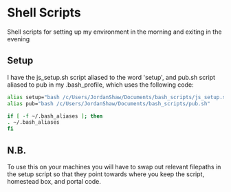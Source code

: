 # Shell Scripts
Shell scripts for setting up my environment in the morning and exiting in the evening

## Setup
I have the js_setup.sh script aliased to the word 'setup', and pub.sh script aliased to pub in my .bash_profile, which uses the following code:
```bash
alias setup="bash /c/Users/JordanShaw/Documents/bash_scripts/js_setup.sh"
alias pub="bash /c/Users/JordanShaw/Documents/bash_scripts/pub.sh"

if [ -f ~/.bash_aliases ]; then
. ~/.bash_aliases
fi
```

## N.B.
To use this on your machines you will have to swap out relevant filepaths in the setup script so that they point towards where you keep the script, homestead box, and portal code. 
